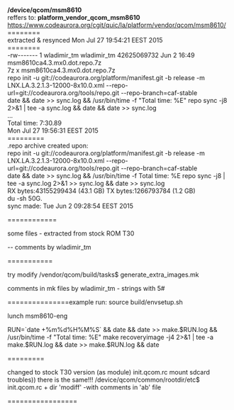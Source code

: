<br>**/device/qcom/msm8610**
<br>reffers to: **platform_vendor_qcom_msm8610**
<br>https://www.codeaurora.org/cgit/quic/la/platform/vendor/qcom/msm8610/
<br>========
<br> extracted & resynced Mon Jul 27 19:54:21 EEST 2015 
<br>========
<br>-rw------- 1 wladimir_tm wladimir_tm 42625069732 Jun  2 16:49 msm8610ca4.3.mx0.dot.repo.7z
<br>7z x msm8610ca4.3.mx0.dot.repo.7z
<br>repo init -u git://codeaurora.org/platform/manifest.git -b release -m LNX.LA.3.2.1.3-12000-8x10.0.xml --repo-url=git://codeaurora.org/tools/repo.git --repo-branch=caf-stable
<br>date && date >> sync.log && /usr/bin/time -f "Total time: %E" repo sync -j8 2>&1 | tee -a sync.log && date && date >> sync.log
<br>...
<br>Total time: 7:30.89
<br>Mon Jul 27 19:56:31 EEST 2015
<br>=========
<br> .repo archive created upon:
<br>repo init -u git://codeaurora.org/platform/manifest.git -b release -m LNX.LA.3.2.1.3-12000-8x10.0.xml --repo-url=git://codeaurora.org/tools/repo.git --repo-branch=caf-stable
<br>date && date >> sync.log && /usr/bin/time -f Total time: %E repo sync -j8 | tee -a sync.log 2>&1 >> sync.log && date >> sync.log
<br>RX bytes:43155299434 (43.1 GB)  TX bytes:1266793784 (1.2 GB)
<br>du -sh 50G.
<br>sync made: Tue Jun  2 09:28:54 EEST 2015


============

some files - extracted from stock ROM T30

-- comments by wladimir_tm 

===========

try modify /vendor/qcom/build/tasks$ generate_extra_images.mk

comments in mk files by wladimir_tm - strings with 5#

===============example run:
source build/envsetup.sh

lunch msm8610-eng

RUN=\`date +%m%d%H%M%S\` && date && date >> make.$RUN.log && /usr/bin/time -f "Total time: %E" make recoveryimage -j4 2>&1 | tee -a make.$RUN.log && date >> make.$RUN.log && date

=========

changed to stock T30 version (as module)
init.qcom.rc
mount sdcard troubles))
there is the same!!! /device/qcom/common/rootdir/etc$ init.qcom.rc
\+ dir 'modiff' -with comments in 'ab' file

=================
